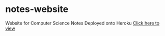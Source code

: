# notes-website
Website for Computer Science Notes
Deployed onto Heroku
<a href = "http://it-essentials-vnr.herokuapp.com" target = "_blank">Click here to view</a>

